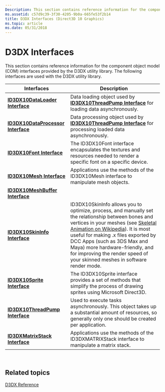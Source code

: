 ```yaml
---
Description: This section contains reference information for the component object model (COM) interfaces provided by the D3DX utility library. The following interfaces are used with the D3DX utility library.
ms.assetid: c57d9c39-3f30-4205-9b0a-665fe53f2b14
title: D3DX Interfaces (Direct3D 10 Graphics)
ms.topic: article
ms.date: 05/31/2018
---
```


# D3DX Interfaces

This section contains reference information for the component object model (COM) interfaces provided by the D3DX utility library. The following interfaces are used with the D3DX utility library.



| Interfaces                                                     | Description                                                                                                                                                                                                                                                                                                                                                                                                                        |
|----------------------------------------------------------------|------------------------------------------------------------------------------------------------------------------------------------------------------------------------------------------------------------------------------------------------------------------------------------------------------------------------------------------------------------------------------------------------------------------------------------|
| [**ID3DX10DataLoader Interface**](id3dx10dataloader.md)       | Data loading object used by [**ID3DX10ThreadPump Interface**](id3dx10threadpump.md) for loading data asynchronously.<br/>                                                                                                                                                                                                                                                                                                   |
| [**ID3DX10DataProcessor Interface**](id3dx10dataprocessor.md) | Data processing object used by [**ID3DX10ThreadPump Interface**](id3dx10threadpump.md) for processing loaded data asynchronously.<br/>                                                                                                                                                                                                                                                                                      |
| [**ID3DX10Font Interface**](id3dx10font.md)                   | The ID3DX10Font interface encapsulates the textures and resources needed to render a specific font on a specific device.<br/>                                                                                                                                                                                                                                                                                                |
| [**ID3DX10Mesh Interface**](id3dx10mesh.md)                   | Applications use the methods of the ID3DX10Mesh interface to manipulate mesh objects.<br/>                                                                                                                                                                                                                                                                                                                                   |
| [**ID3DX10MeshBuffer Interface**](id3dx10meshbuffer.md)       |                                                                                                                                                                                                                                                                                                                                                                                                                                    |
| [**ID3DX10SkinInfo Interface**](id3dx10skininfo.md)           | ID3DX10SkinInfo allows you to optimize, process, and manually set the relationship between bones and vertices in your meshes (see [Skeletal Animation on Wikipedia](https://en.wikipedia.org/wiki/Skeletal_animation)). It is most useful for making .x files exported by DCC Apps (such as 3DS Max and Maya) more hardware-friendly, and for improving the render speed of your skinned meshes in software render mode.<br/> |
| [**ID3DX10Sprite Interface**](id3dx10sprite.md)               | The ID3DX10Sprite interface provides a set of methods that simplify the process of drawing sprites using Microsoft Direct3D.<br/>                                                                                                                                                                                                                                                                                            |
| [**ID3DX10ThreadPump Interface**](id3dx10threadpump.md)       | Used to execute tasks asynchronously. This object takes up a substantial amount of resources, so generally only one should be created per application.<br/>                                                                                                                                                                                                                                                                  |
| [**ID3DXMatrixStack Interface**](d3d10-id3dxmatrixstack.md)   | Applications use the methods of the ID3DXMATRIXStack interface to manipulate a matrix stack.<br/>                                                                                                                                                                                                                                                                                                                            |



 

## Related topics

<dl> <dt>

[D3DX Reference](d3d10-graphics-reference-d3dx10.md)
</dt> </dl>

 

 




